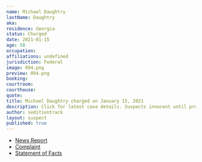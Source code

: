```yaml
---
name: Michael Daughtry
lastName: Daughtry
aka: 
residence: Georgia
status: Charged
date: 2021-01-15
age: 58
occupation: 
affiliations: undefined
jurisdiction: Federal
image: 094.png
preview: 094.png
booking: 
courtroom: 
courthouse: 
quote: 
title: Michael Daughtry charged on January 15, 2021
description: Click for latest case details. Suspects innocent until proven guilty.
author: seditiontrack
layout: suspect
published: true
---
```

- [News Report](https://www.walb.com/2021/01/19/pelham-man-charged-capitol-incident/)
- [Complaint](https://www.justice.gov/opa/page/file/1356031/download)
- [Statement of Facts](https://www.justice.gov/opa/page/file/1356026/download)
